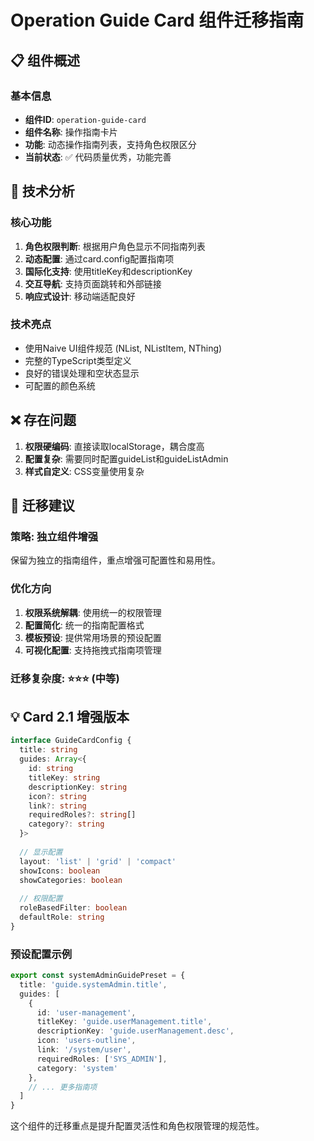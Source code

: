 # Operation Guide Card 组件迁移指南

## 📋 组件概述

### 基本信息
- **组件ID**: `operation-guide-card`
- **组件名称**: 操作指南卡片
- **功能**: 动态操作指南列表，支持角色权限区分
- **当前状态**: ✅ 代码质量优秀，功能完善

## 🔧 技术分析

### 核心功能
1. **角色权限判断**: 根据用户角色显示不同指南列表
2. **动态配置**: 通过card.config配置指南项
3. **国际化支持**: 使用titleKey和descriptionKey
4. **交互导航**: 支持页面跳转和外部链接
5. **响应式设计**: 移动端适配良好

### 技术亮点
- 使用Naive UI组件规范 (NList, NListItem, NThing)
- 完整的TypeScript类型定义
- 良好的错误处理和空状态显示
- 可配置的颜色系统

## ❌ 存在问题
1. **权限硬编码**: 直接读取localStorage，耦合度高
2. **配置复杂**: 需要同时配置guideList和guideListAdmin
3. **样式自定义**: CSS变量使用复杂

## 🔄 迁移建议

### 策略: 独立组件增强
保留为独立的指南组件，重点增强可配置性和易用性。

### 优化方向
1. **权限系统解耦**: 使用统一的权限管理
2. **配置简化**: 统一的指南配置格式
3. **模板预设**: 提供常用场景的预设配置
4. **可视化配置**: 支持拖拽式指南项管理

### 迁移复杂度: ⭐⭐⭐ (中等)

## 💡 Card 2.1 增强版本

```typescript
interface GuideCardConfig {
  title: string
  guides: Array<{
    id: string
    titleKey: string
    descriptionKey: string
    icon?: string
    link?: string
    requiredRoles?: string[]
    category?: string
  }>
  
  // 显示配置
  layout: 'list' | 'grid' | 'compact'
  showIcons: boolean
  showCategories: boolean
  
  // 权限配置
  roleBasedFilter: boolean
  defaultRole: string
}
```

### 预设配置示例
```typescript
export const systemAdminGuidePreset = {
  title: 'guide.systemAdmin.title',
  guides: [
    {
      id: 'user-management',
      titleKey: 'guide.userManagement.title',
      descriptionKey: 'guide.userManagement.desc', 
      icon: 'users-outline',
      link: '/system/user',
      requiredRoles: ['SYS_ADMIN'],
      category: 'system'
    },
    // ... 更多指南项
  ]
}
```

这个组件的迁移重点是提升配置灵活性和角色权限管理的规范性。